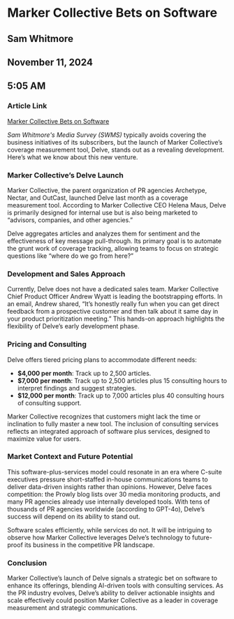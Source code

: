 # Marker Collective Bets on Software
## Sam Whitmore
## November 11, 2024
## 5:05 AM

### Article Link
[Marker Collective Bets on Software](https://www.mediasurvey.com/alert/marker-collective-bets-on-software/)

*Sam Whitmore's Media Survey (SWMS)* typically avoids covering the business initiatives of its subscribers, but the launch of Marker Collective’s coverage measurement tool, Delve, stands out as a revealing development. Here’s what we know about this new venture.

### Marker Collective’s Delve Launch
Marker Collective, the parent organization of PR agencies Archetype, Nectar, and OutCast, launched Delve last month as a coverage measurement tool. According to Marker Collective CEO Helena Maus, Delve is primarily designed for internal use but is also being marketed to “advisors, companies, and other agencies.”

Delve aggregates articles and analyzes them for sentiment and the effectiveness of key message pull-through. Its primary goal is to automate the grunt work of coverage tracking, allowing teams to focus on strategic questions like “where do we go from here?”

### Development and Sales Approach
Currently, Delve does not have a dedicated sales team. Marker Collective Chief Product Officer Andrew Wyatt is leading the bootstrapping efforts. In an email, Andrew shared, “It’s honestly really fun when you can get direct feedback from a prospective customer and then talk about it same day in your product prioritization meeting.” This hands-on approach highlights the flexibility of Delve’s early development phase.

### Pricing and Consulting
Delve offers tiered pricing plans to accommodate different needs:
- **$4,000 per month**: Track up to 2,500 articles.
- **$7,000 per month**: Track up to 2,500 articles plus 15 consulting hours to interpret findings and suggest strategies.
- **$12,000 per month**: Track up to 7,000 articles plus 40 consulting hours of consulting support.

Marker Collective recognizes that customers might lack the time or inclination to fully master a new tool. The inclusion of consulting services reflects an integrated approach of software plus services, designed to maximize value for users.

### Market Context and Future Potential
This software-plus-services model could resonate in an era where C-suite executives pressure short-staffed in-house communications teams to deliver data-driven insights rather than opinions. However, Delve faces competition: the Prowly blog lists over 30 media monitoring products, and many PR agencies already use internally developed tools. With tens of thousands of PR agencies worldwide (according to GPT-4o), Delve’s success will depend on its ability to stand out.

Software scales efficiently, while services do not. It will be intriguing to observe how Marker Collective leverages Delve’s technology to future-proof its business in the competitive PR landscape.

### Conclusion
Marker Collective’s launch of Delve signals a strategic bet on software to enhance its offerings, blending AI-driven tools with consulting services. As the PR industry evolves, Delve’s ability to deliver actionable insights and scale effectively could position Marker Collective as a leader in coverage measurement and strategic communications.

